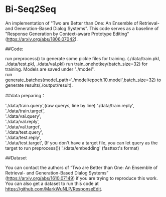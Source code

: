 # Bi-Seq2Seq
An implementation of "Two are Better than One: An Ensemble of Retrieval- and Generation-Based Dialog Systems".
This code serves as a baseline of "Response Generation by Context-aware Prototype Editing"(https://arxiv.org/abs/1806.07042). 


##Code:

run preprocess() to generate some pickle files for training. (./data/train.pkl, ./data/test.pkl, ./data/val.pkl) 
run train_onehotkey(batch_size=32) for training. Models are saved under "./model".  
run generate_batches(model_path='./model/epoch.10.model',batch_size=32) to generate results(./output/result). 


##data preparing：  

'./data/train.query',(raw querys, line by line)
'./data/train.reply',  
'./data/train.target',  
'./data/val.query',  
'./data/val.reply',  
'./data/val.target',  
'./data/test.query',  
'./data/test.reply',  
'./data/test.target', (If you don't have a target file, you can let query as the target to run preprocess())
'./data/embedding' (fasttext's format)  


##Dataset

You can contact the authors of “Two are Better than One: An Ensemble of Retrieval- and Generation-Based Dialog Systems” (https://arxiv.org/abs/1610.07149) if you are trying to reproduce this work. You can also get a dataset to run this code at https://github.com/MarkWuNLP/ResponseEdit.
